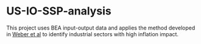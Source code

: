 # US-IO-SSP-analysis

This project uses BEA input-output data and applies the method developed in [Weber et al](https://scholarworks.umass.edu/econ_workingpaper/340/) to identify industrial sectors with high inflation impact. 
